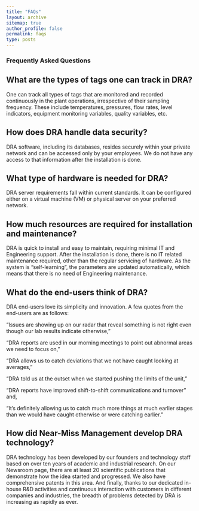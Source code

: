 ```yaml
---
title: "FAQs"
layout: archive
sitemap: true
author_profile: false
permalink: faqs
type: posts
---
```


<h3 class="archive__subtitle">Frequently Asked Questions</h3>

<h2 class="archive__item-title">What are the types of tags one can track in DRA?</h2>
<p>One can track all types of tags that are monitored and recorded continuously in the plant operations, irrespective of their sampling frequency. These include temperatures, pressures, flow rates, level indicators, equipment monitoring variables, quality variables, etc. </p>

<h2 class="archive__item-title">How does DRA handle data security? </h2>
<p> DRA software, including its databases, resides securely within your private network and can be accessed only by your employees. We do not have any access to that information after the installation is done.  </p>

<h2 class="archive__item-title">What type of hardware is needed for DRA?</h2>
<p>DRA server requirements fall within current standards.  It can be configured either on a virtual machine (VM) or physical server on your preferred network. </p>

<h2 class="archive__item-title">How much resources are required for installation and maintenance? </h2>
<p>DRA is quick to install and easy to maintain, requiring minimal IT and Engineering support.  After the installation is done, there is no IT related maintenance required, other than the regular servicing of hardware. As the system is “self-learning”, the parameters are updated automatically, which means that there is no need of Engineering maintenance.</p>

<h2 class="archive__item-title">What do the end-users think of DRA?</h2>
<p>DRA end-users love its simplicity and innovation. A few quotes from the end-users are as follows: </p>

<p>“Issues are showing up on our radar that reveal something is not right even though our lab results indicate otherwise,” </p>

<p>“DRA reports are used in our morning meetings to point out abnormal areas we need to focus on,” </p>

<p>“DRA allows us to catch deviations that we not have caught looking at averages,” </p>

<p>“DRA told us at the outset when we started pushing the limits of the unit,” </p>

<p>“DRA reports have improved shift-to-shift communications and turnover” and, </p>

<p>“It’s definitely allowing us to catch much more things at much earlier stages than we would have caught otherwise or were catching earlier.”</p>

<h2 class="archive__item-title">How did Near-Miss Management develop DRA technology? </h2>
<p>DRA technology has been developed by our founders and technology staff based on over ten years of academic and industrial research. On our Newsroom page, there are at least 20 scientific publications that demonstrate how the idea started and progressed. We also have comprehensive patents in this area. And finally, thanks to our dedicated in-house R&D activities and continuous interaction with customers in different companies and industries, the breadth of problems detected by DRA is increasing as rapidly as ever.</p>
